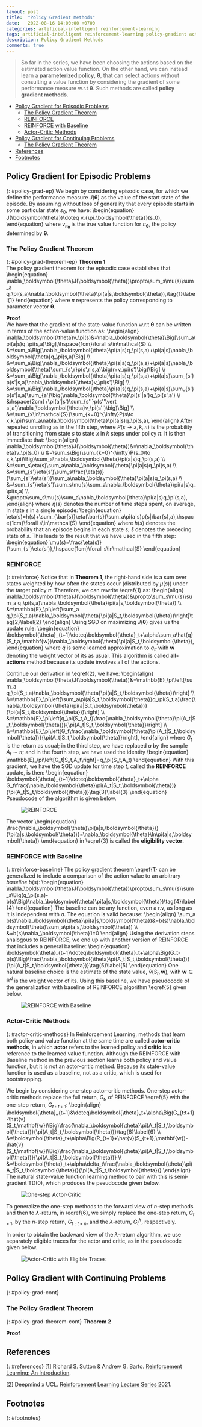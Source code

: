 ```yaml
---
layout: post
title:  "Policy Gradient Methods"
date:   2022-08-16 14:00:00 +0700
categories: artificial-intelligent reinforcement-learning
tags: artificial-intelligent reinforcement-learning policy-gradient actor-critic function-approximation my-rl
description: Policy Gradient Methods
comments: true
---
```

> So far in the series, we have been choosing the actions based on the estimated action value function. On the other hand, we can instead learn a **parameterized policy**, $\boldsymbol{\theta}$, that can select actions without consulting a value function by considering the gradient of some performance measure w.r.t $\boldsymbol{\theta}$. Such methods are called **policy gradient methods**.
<!-- excerpt-end -->

- [Policy Gradient for Episodic Problems](#policy-grad-ep)
	- [The Policy Gradient Theorem](#policy-grad-theorem-ep)
	- [REINFORCE](#reinforce)
	- [REINFORCE with Baseline](#reinforce-baseline)
	- [Actor-Critic Methods](#actor-critic-methods)
- [Policy Gradient for Continuing Problems](#policy-grad-cont)
	- [The Policy Gradient Theorem](#policy-grad-theorem-cont)
- [References](#references)
- [Footnotes](#footnotes)

## Policy Gradient for Episodic Problems
{: #policy-grad-ep}
We begin by considering episodic case, for which we define the performance measure $J(\boldsymbol{\theta})$ as the value of the start state of the episode. By assuming without loss of generality that every episode starts in some particular state $s_0$, we have:
\begin{equation}
J(\boldsymbol{\theta})\doteq v_{\pi_\boldsymbol{\theta}}(s_0),
\end{equation}
where $v_{\pi_\boldsymbol{\theta}}$ is the true value function for $\pi_\boldsymbol{\theta}$, the policy determined by $\boldsymbol{\theta}$.

### The Policy Gradient Theorem
{: #policy-grad-theorem-ep}
**Theorem 1**  
The policy gradient theorem for the episodic case establishes that
\begin{equation}
\nabla_\boldsymbol{\theta}J(\boldsymbol{\theta})\propto\sum_s\mu(s)\sum_a q_\pi(s,a)\nabla_\boldsymbol{\theta}\pi(a|s,\boldsymbol{\theta}),\tag{1}\label{1}
\end{equation}
where $\pi$ represents the policy corresponding to parameter vector $\boldsymbol{\theta}$.

**Proof**  
We have that the gradient of the state-value function w.r.t $\boldsymbol{\theta}$ can be written in terms of the action-value function as:
\begin{align}
\nabla_\boldsymbol{\theta}v_\pi(s)&=\nabla_\boldsymbol{\theta}\Big[\sum_a\pi(a|s)q_\pi(s,a)\Big],\hspace{1cm}\forall s\in\mathcal{S} \\\\ &=\sum_a\Big[\nabla_\boldsymbol{\theta}\pi(a|s)q_\pi(s,a)+\pi(a|s)\nabla_\boldsymbol{\theta}q_\pi(s,a)\Big] \\\\ &=\sum_a\Big[\nabla_\boldsymbol{\theta}\pi(s|a)q_\pi(a,s)+\pi(a|s)\nabla_\boldsymbol{\theta}\sum_{s',r}p(s',r|s,a)\big(r+v_\pi(s')\big)\Big] \\\\ &=\sum_a\Big[\nabla_\boldsymbol{\theta}\pi(a|s)q_\pi(s,a)+\pi(a|s)\sum_{s'}p(s'|s,a)\nabla_\boldsymbol{\theta}v_\pi(s')\Big] \\\\ &=\sum_a\Big[\nabla_\boldsymbol{\theta}\pi(a|s)q_\pi(s,a)+\pi(a|s)\sum_{s'}p(s'|s,a)\sum_{a'}\big(\nabla_\boldsymbol{\theta}\pi(s'|a')q_\pi(s',a') \\\\ &\hspace{2cm}+\pi(a'|s')\sum_{s\'\'}p(s\'\'\vert s',a')\nabla_\boldsymbol{\theta}v_\pi(s\'\')\big)\Big] \\\\ &=\sum_{x\in\mathcal{S}}\sum_{k=0}^{\infty}P(s\to x,k,\pi)\sum_a\nabla_\boldsymbol{\theta}\pi(a|s)q_\pi(s,a),
\end{align}
After repeated unrolling as in the fifth step, where $P(s\to x,k,\pi)$ is the probability of transitioning from state $s$ to state $x$ in $k$ steps under policy $\pi$. It is then immediate that:
\begin{align}
\nabla_\boldsymbol{\theta}J(\boldsymbol{\theta})&=\nabla_\boldsymbol{\theta}v_\pi(s_0) \\\\ &=\sum_s\Big(\sum_{k=0}^{\infty}P(s_0\to s,k,\pi)\Big)\sum_a\nabla_\boldsymbol{\theta}\pi(a|s)q_\pi(s,a) \\\\ &=\sum_s\eta(s)\sum_a\nabla_\boldsymbol{\theta}\pi(a|s)q_\pi(s,a) \\\\ &=\sum_{s'}\eta(s')\sum_s\frac{\eta(s)}{\sum_{s'}\eta(s')}\sum_a\nabla_\boldsymbol{\theta}\pi(a|s)q_\pi(s,a) \\\\ &=\sum_{s'}\eta(s')\sum_s\mu(s)\sum_a\nabla_\boldsymbol{\theta}\pi(a|s)q_\pi(s,a) \\\\ &\propto\sum_s\mu(s)\sum_a\nabla_\boldsymbol{\theta}\pi(a|s)q_\pi(s,a),
\end{align}
where $\eta(s)$ denotes the number of time steps spent, on average, in state $s$ in a single episode:
\begin{equation}
\eta(s)=h(s)+\sum_{\bar{s}}\eta(\bar{s})\sum_a\pi(a|s)p(s|\bar{s},a),\hspace{1cm}\forall s\in\mathcal{S}
\end{equation}
where $h(s)$ denotes the probability that an episode begins in each state $s$; $\bar{s}$ denotes the preceding state of $s$. This leads to the result that we have used in the fifth step:
\begin{equation}
\mu(s)=\frac{\eta(s)}{\sum_{s'}\eta(s')},\hspace{1cm}\forall s\in\mathcal{S}
\end{equation}

### REINFORCE
{: #reinforce}
Notice that in **Theorem 1**, the right-hand side is a sum over states weighted by how often the states occur (distributed by $\mu(s)$) under the target policy $\pi$. Therefore, we can rewrite \eqref{1} as:
\begin{align}
\nabla_\boldsymbol{\theta}J(\boldsymbol{\theta})&\propto\sum_s\mu(s)\sum_a q_\pi(s,a)\nabla_\boldsymbol{\theta}\pi(a|s,\boldsymbol{\theta}) \\\\ &=\mathbb{E}\_\pi\left[\sum_a q_\pi(S_t,a)\nabla_\boldsymbol{\theta}\pi(a|S_t,\boldsymbol{\theta})\right]\tag{2}\label{2}
\end{align}
Using SGD on maximizing $J(\boldsymbol{\theta})$ gives us the update rule:
\begin{equation}
\boldsymbol{\theta}\_{t+1}\doteq\boldsymbol{\theta}\_t+\alpha\sum_a\hat{q}(S_t,a,\mathbf{w})\nabla_\boldsymbol{\theta}\pi(a|S_t,\boldsymbol{\theta}),
\end{equation}
where $\hat{q}$ is some learned approximation to $q_\pi$ with $\mathbf{w}$ denoting the weight vector of its as usual. This algorithm is called **all-actions** method because its update involves all of the actions. 

Continue our derivation in \eqref{2}, we have:
\begin{align}
\nabla_\boldsymbol{\theta}J(\boldsymbol{\theta})&=\mathbb{E}\_\pi\left[\sum_a q_\pi(S_t,a)\nabla_\boldsymbol{\theta}\pi(a|S_t,\boldsymbol{\theta})\right] \\\\ &=\mathbb{E}\_\pi\left[\sum_a\pi(a|S_t,\boldsymbol{\theta})q_\pi(S_t,a)\frac{\nabla_\boldsymbol{\theta}\pi(a|S_t,\boldsymbol{\theta})}{\pi(a|S_t,\boldsymbol{\theta})}\right] \\\\ &=\mathbb{E}\_\pi\left[q_\pi(S_t,A_t)\frac{\nabla_\boldsymbol{\theta}\pi(A_t|S_t,\boldsymbol{\theta})}{\pi(A_t|S_t,\boldsymbol{\theta}}\right] \\\\ &=\mathbb{E}\_\pi\left[G_t\frac{\nabla_\boldsymbol{\theta}\pi(A_t|S_t,\boldsymbol{\theta})}{\pi(A_t|S_t,\boldsymbol{\theta}}\right],
\end{align}
where $G_t$ is the return as usual; in the third step, we have replaced $a$ by the sample $A_t\sim\pi$; and in the fourth step, we have used the identity
\begin{equation}
\mathbb{E}\_\pi\left[G_t|S_t,A_t\right]=q_\pi(S_t,A_t)
\end{equation}
With this gradient, we have the SGD update for time step $t$, called the **REINFORCE** update, is then:
\begin{equation}
\boldsymbol{\theta}\_{t+1}\doteq\boldsymbol{\theta}\_t+\alpha G_t\frac{\nabla_\boldsymbol{\theta}\pi(A_t|S_t,\boldsymbol{\theta})}{\pi(A_t|S_t,\boldsymbol{\theta})}\tag{3}\label{3}
\end{equation}
Pseudocode of the algorithm is given below.
<figure>
	<img src="/assets/images/2022-08-16/reinforce.png" alt="REINFORCE" style="display: block; margin-left: auto; margin-right: auto;"/>
	<figcaption style="text-align: center;font-style: italic;"></figcaption>
</figure>

The vector
\begin{equation}
\frac{\nabla_\boldsymbol{\theta}\pi(a|s,\boldsymbol{\theta})}{\pi(a|s,\boldsymbol{\theta})}=\nabla_\boldsymbol{\theta}\ln\pi(a|s,\boldsymbol{\theta})
\end{equation}
in \eqref{3} is called the **eligibility vector**.

### REINFORCE with Baseline
{: #reinforce-baseline}
The policy gradient theorem \eqref{1} can be generalized to include a comparison of the action value to an arbitrary *baseline* $b(s)$:
\begin{equation}
\nabla_\boldsymbol{\theta}J(\boldsymbol{\theta})\propto\sum_s\mu(s)\sum_a\Big(q_\pi(s,a)-b(s)\Big)\nabla_\boldsymbol{\theta}\pi(a|s,\boldsymbol{\theta})\tag{4}\label{4}
\end{equation}
The baseline can be any function, even a r.v, as long as it is independent with $a$. The equation is valid because:
\begin{align}
\sum_a b(s)\nabla_\boldsymbol{\theta}\pi(a|s,\boldsymbol{\theta})&=b(s)\nabla_\boldsymbol{\theta}\sum_a\pi(a|s,\boldsymbol{\theta}) \\\\ &=b(s)\nabla_\boldsymbol{\theta}1=0
\end{align}
Using the derivation steps analogous to REINFORCE, we end up with another version of REINFORCE that includes a general baseline:
\begin{equation}
\boldsymbol{\theta}\_{t+1}\doteq\boldsymbol{\theta}\_t+\alpha\Big(G_t-b(s)\Big)\frac{\nabla_\boldsymbol{\theta}\pi(A_t|S_t,\boldsymbol{\theta})}{\pi(A_t|S_t,\boldsymbol{\theta})}\tag{5}\label{5}
\end{equation}
One natural baseline choice is the estimate of the state value, $\hat{v}(S_t,\mathbf{w})$, with $\mathbf{w}\in\mathbb{R}^d$ is the weight vector of its. Using this baseline, we have pseudocode of the generalization with baseline of REINFORCE algorithm \eqref{5} given below.
<figure>
	<img src="/assets/images/2022-08-16/reinforce-baseline.png" alt="REINFORCE with Baseline" style="display: block; margin-left: auto; margin-right: auto;"/>
	<figcaption style="text-align: center;font-style: italic;"></figcaption>
</figure>

### Actor-Critic Methods
{: #actor-critic-methods}
In Reinforcement Learning, methods that learn both policy and value function at the same time are called **actor-critic methods**, in which **actor** refers to the learned policy and **critic** is a reference to the learned value function. Although the REINFORCE with Baseline method in the previous section learns both policy and value function, but it is not an actor-critic method. Because its state-value function is used as a baseline, not as a critic, which is used for bootstrapping.

We begin by considering one-step actor-critic methods. One-step actor-critic methods replace the full return, $G_t$, of REINFORCE \eqref{5} with the one-step return, $G_{t:t+1}$:
\begin{align}
\boldsymbol{\theta}\_{t+1}&\doteq\boldsymbol{\theta}\_t+\alpha\Big(G_{t:t+1}-\hat{v}(S_t,\mathbf{w})\Big)\frac{\nabla_\boldsymbol{\theta}\pi(A_t|S_t,\boldsymbol{\theta})}{\pi(A_t|S_t,\boldsymbol{\theta})}\tag{6}\label{6} \\\\ &=\boldsymbol{\theta}\_t+\alpha\Big(R_{t+1}+\hat{v}(S_{t+1},\mathbf{w})-\hat{v}(S_t,\mathbf{w})\Big)\frac{\nabla_\boldsymbol{\theta}\pi(A_t|S_t,\boldsymbol{\theta})}{\pi(A_t|S_t,\boldsymbol{\theta})} \\\\ &=\boldsymbol{\theta}\_t+\alpha\delta_t\frac{\nabla_\boldsymbol{\theta}\pi(A_t|S_t,\boldsymbol{\theta})}{\pi(A_t|S_t,\boldsymbol{\theta})}
\end{align}
The natural state-value function learning method to pair with this is semi-gradient TD(0), which produces the pseudocode given below.
<figure>
	<img src="/assets/images/2022-08-16/one-step-actor-critic.png" alt="One-step Actor-Critic" style="display: block; margin-left: auto; margin-right: auto;"/>
	<figcaption style="text-align: center;font-style: italic;"></figcaption>
</figure>

To generalize the one-step methods to the forward view of $n$-step methods and then to $\lambda$-return, in \eqref{6}, we simply replace the one-step return, $G_{t+1}$, by the $n$-step return, $G_{t:t+n}$, and the $\lambda$-return, $G_t^\lambda$, respectively.

In order to obtain the backward view of the $\lambda$-return algorithm, we use separately eligible traces for the actor and critic, as in the pseudocode given below.
<figure>
	<img src="/assets/images/2022-08-16/actor-critic-eligible-traces.png" alt="Actor-Critic with Eligible Traces" style="display: block; margin-left: auto; margin-right: auto;"/>
	<figcaption style="text-align: center;font-style: italic;"></figcaption>
</figure>

## Policy Gradient with Continuing Problems
{: #policy-grad-cont}

### The Policy Gradient Theorem
{: #policy-grad-theorem-cont}
**Theorem 2**  

**Proof**  



## References
{: #references}
[1] Richard S. Sutton & Andrew G. Barto. [Reinforcement Learning: An Introduction](https://mitpress.mit.edu/books/reinforcement-learning-second-edition).  

[2] Deepmind x UCL. [Reinforcement Learning Lecture Series 2021](https://www.deepmind.com/learning-resources/reinforcement-learning-lecture-series-2021). 



## Footnotes
{: #footnotes}